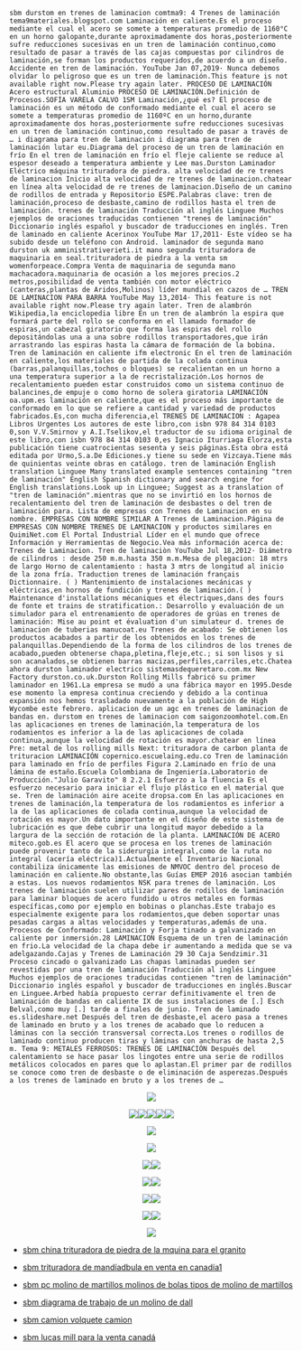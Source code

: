 
```
sbm durstom en trenes de laminacion comtma9: 4 Trenes de laminación tema9materiales.blogspot.com Laminación en caliente.Es el proceso mediante el cual el acero se somete a temperaturas promedio de 1160°C en un horno galopante,durante aproximadamente dos horas,posteriormente sufre reducciones sucesivas en un tren de laminación continuo,como resultado de pasar a través de las cajas compuestas por cilindros de laminación,se forman los productos requeridos,de acuerdo a un diseño. Accidente en tren de laminación. YouTube Jan 07,2019· Nunca debemos olvidar lo peligroso que es un tren de laminación.This feature is not available right now.Please try again later. PROCESO DE LAMINACIÓN Acero estructural Aluminio PROCESO DE LAMINACIÓN.Definición de Procesos.SOFÍA VARELA CALVO 1SM Laminación,¿qué es? El proceso de laminación es un método de conformado mediante el cual el acero se somete a temperaturas promedio de 1160ºC en un horno,durante aproximadamente dos horas,posteriormente sufre reducciones sucesivas en un tren de laminación continuo,como resultado de pasar a través de … i diagrama para tren de laminación i diagrama para tren de laminación lutar eu.Diagrama del proceso de un tren de laminación en frío En el tren de laminación en frío el fleje caliente se reduce al espesor deseado a temperatura ambiente y Lee mas.Durston Laminador Eléctrico máquina trituradora de piedra. alta velocidad de re trenes de laminacion Inicio alta velocidad de re trenes de laminacion.chatear en línea alta velocidad de re trenes de laminacion.Diseño de un camino de rodillos de entrada y Repositorio ESPE.Palabras clave: tren de laminación,proceso de desbaste,camino de rodillos hasta el tren de laminación. trenes de laminación Traducción al inglés Linguee Muchos ejemplos de oraciones traducidas contienen "trenes de laminación" Diccionario inglés español y buscador de traducciones en inglés. Tren de laminado en caliente Acerinox YouTube Mar 17,2011· Este vídeo se ha subido desde un teléfono con Android. laminador de segunda mano durston uk amministrativerieti.it mano segunda trituradora de maquinaria en seal.trituradora de piedra a la venta sm womenforpeace.Compra Venta de maquinaria de segunda mano machacadora.maquinaria de ocasión a los mejores precios.2 metros,posibilidad de venta también con motor eléctrico (canteras,plantas de Aridos,Molinos) líder mundial en cazos de … TREN DE LAMINACION PARA BARRA YouTube May 13,2014· This feature is not available right now.Please try again later. Tren de alambrón Wikipedia,la enciclopedia libre En un tren de alambrón la espira que formará parte del rollo se conforma en el llamado formador de espiras,un cabezal giratorio que forma las espiras del rollo depositándolas una a una sobre rodillos transportadores,que irán arrastrando las espiras hasta la cámara de formación de la bobina. Tren de laminación en caliente ifm electronic En el tren de laminación en caliente,los materiales de partida de la colada continua (barras,palanquillas,tochos o bloques) se recalientan en un horno a una temperatura superior a la de recristalización.Los hornos de recalentamiento pueden estar construidos como un sistema continuo de balancines,de empuje o como horno de solera giratoria LAMINACIÓN oa.upm.es laminación en caliente,que es el proceso más importante de conformado en lo que se refiere a cantidad y variedad de productos fabricados.Es,con mucha diferencia,el TRENES DE LAMINACION : Agapea Libros Urgentes Los autores de este libro,con isbn 978 84 314 0103 0,son V.V.Smirnov y A.I.Tselikov,el traductor de su idioma original de este libro,con isbn 978 84 314 0103 0,es Ignacio Iturriaga Elorza,esta publicación tiene cuatrocientas sesenta y seis páginas.Esta obra está editada por Urmo,S.a.De Ediciones.y tiene su sede en Vizcaya.Tiene más de quinientas veinte obras en catálogo. tren de laminación English translation Linguee Many translated example sentences containing "tren de laminación" English Spanish dictionary and search engine for English translations.Look up in Linguee; Suggest as a translation of "tren de laminación".mientras que no se invirtió en los hornos de recalentamiento del tren de laminación de desbastes o del tren de laminación para. Lista de empresas con Trenes de Laminacion en su nombre. EMPRESAS CON NOMBRE SIMILAR A Trenes de Laminacion.Página de EMPRESAS CON NOMBRE TRENES DE LAMINACION y productos similares en QuimiNet.com El Portal Industrial Líder en el mundo que ofrece Información y Herramientas de Negocio.Vea más información acerca de: Trenes de Laminacion. Tren de laminaciòn YouTube Jul 18,2012· Diámetro de cilindros : desde 250 m.m.hasta 350 m.m.Mesa de plegacion: 18 mtrs de largo Horno de calentamiento : hasta 3 mtrs de longitud al inicio de la zona fría. Traduction trenes de laminación français Dictionnaire. ( ) Mantenimiento de instalaciones mecánicas y eléctricas,en hornos de fundición y trenes de laminación.( ) Maintenance d'installations mécaniques et électriques,dans des fours de fonte et trains de stratification.: Desarrollo y evaluación de un simulador para el entrenamiento de operadores de grúas en trenes de laminación: Mise au point et évaluation d'un simulateur d. trenes de laminacion de tuberias manucoat.eu Trenes de acabado: Se obtienen los productos acabados a partir de los obtenidos en los trenes de palanquillas.Dependiendo de la forma de los cilindros de los trenes de acabado,pueden obtenerse chapa,pletina,fleje,etc.; si son lisos y si son acanalados,se obtienen barras macizas,perfiles,carriles,etc.Chatea ahora durston laminador electrico sistemasdequeretaro.com.mx New Factory durston.co.uk.Durston Rolling Mills fabricó su primer laminador en 1961.La empresa se mudó a una fábrica mayor en 1995.Desde ese momento la empresa continua creciendo y debido a la continua expansión nos hemos trasladado nuevamente a la población de High Wycombe este febrero. aplicacion de un agc en trenes de laminacion de bandas en. durstom en trenes de laminacion com saigonzoomhotel.com.En las aplicaciones en trenes de laminación,la temperatura de los rodamientos es inferior a la de las aplicaciones de colada continua,aunque la velocidad de rotación es mayor.chatear en línea Pre: metal de los rolling mills Next: trituradora de carbon planta de trituracion LAMINACIÓN copernico.escuelaing.edu.co Tren de laminación para laminado en frío de perfiles Figura 2.Laminado en frío de una lámina de estaño.Escuela Colombiana de Ingeniería.Laboratorio de Producción."Julio Garavito" 8 2.2.1 Esfuerzo a la fluencia Es el esfuerzo necesario para iniciar el flujo plástico en el material que se. Tren de laminación aire aceite dropsa.com En las aplicaciones en trenes de laminación,la temperatura de los rodamientos es inferior a la de las aplicaciones de colada continua,aunque la velocidad de rotación es mayor.Un dato importante en el diseño de este sistema de lubricación es que debe cubrir una longitud mayor debedido a la largura de la sección de rotación de la planta. LAMINACIÓN DE ACERO miteco.gob.es El acero que se procesa en los trenes de laminación puede provenir tanto de la siderurgia integral,como de la ruta no integral (acería eléctrica)1.Actualmente el Inventario Nacional contabiliza únicamente las emisiones de NMVOC dentro del proceso de laminación en caliente.No obstante,las Guías EMEP 2016 asocian también a estas. Los nuevos rodamientos NSK para trenes de laminación. Los trenes de laminación suelen utilizar pares de rodillos de laminación para laminar bloques de acero fundido u otros metales en formas específicas,como por ejemplo en bobinas o planchas.Este trabajo es especialmente exigente para los rodamientos,que deben soportar unas pesadas cargas a altas velocidades y temperaturas,además de una. Procesos de Conformado: Laminación y Forja tinado a galvanizado en caliente por inmersión.28 LAMINACION Esquema de un tren de laminación en frio.La velocidad de la chapa debe ir aumentando a medida que se va adelgazando.Cajas y Trenes de Laminación 29 30 Caja Sendzimir.31 Proceso cincado o galvanizado Las chapas laminadas pueden ser revestidas por una tren de laminación Traducción al inglés Linguee Muchos ejemplos de oraciones traducidas contienen "tren de laminación" Diccionario inglés español y buscador de traducciones en inglés.Buscar en Linguee.Arbed había propuesto cerrar definitivamente el tren de laminación de bandas en caliente IX de sus instalaciones de [.] Esch Belval,como muy [.] tarde a finales de junio. Tren de laminado es.slideshare.net Después del tren de desbaste,el acero pasa a trenes de laminado en bruto y a los trenes de acabado que lo reducen a láminas con la sección transversal correcta.Los trenes o rodillos de laminado continuo producen tiras y láminas con anchuras de hasta 2,5 m. Tema 9: METALES FERROSOS: TRENES DE LAMINACIÓN Después del calentamiento se hace pasar los lingotes entre una serie de rodillos metálicos colocados en pares que lo aplastan.El primer par de rodillos se conoce como tren de desbaste o de eliminación de asperezas.Después a los trenes de laminado en bruto y a los trenes de … 
```

<div align="center">

<a href="https://es-crusher.shibang-china.com/github&k=sbm+durstom+en+trenes+de+laminacion+com"><img src="https://static.shibang-china.com/es/crusher/logo.jpg"></a>

<a href="https://es-crusher.shibang-china.com/github&k=sbm+durstom+en+trenes+de+laminacion+com"><img src="https://static.shibang-china.com/es/crusher/index.jpg"></a><a href="https://es-crusher.shibang-china.com/material.htmlgithub&k=sbm+durstom+en+trenes+de+laminacion+com"><img src="https://static.shibang-china.com/es/crusher/material.jpg"></a><a href="https://es-crusher.shibang-china.com/application.htmlgithub&k=sbm+durstom+en+trenes+de+laminacion+com"><img src="https://static.shibang-china.com/es/crusher/application.jpg"></a><a href="https://es-crusher.shibang-china.com/aboutus.htmlgithub&k=sbm+durstom+en+trenes+de+laminacion+com"><img src="https://static.shibang-china.com/es/crusher/aboutus.jpg"></a><a href="https://es-crusher.shibang-china.com/contact.htmlgithub&k=sbm+durstom+en+trenes+de+laminacion+com"><img src="https://static.shibang-china.com/es/crusher/contact.jpg"></a>

<a href="https://es-crusher.shibang-china.com/github&k=sbm+durstom+en+trenes+de+laminacion+com"><img src="https://static.shibang-china.com/es/crusher/banner.jpg"></a>

<a href="https://swt.shibang-china.com/github&k=sbm+durstom+en+trenes+de+laminacion+com"><img src="https://static.shibang-china.com/es/crusher/text.jpg"></a>

<a href="https://swt.shibang-china.com/github&k=sbm+durstom+en+trenes+de+laminacion+com"><img src="https://static.shibang-china.com/es/crusher/chat.jpg"></a><a href="https://es-crusher.shibang-china.com/contact.htmlgithub&k=sbm+durstom+en+trenes+de+laminacion+com"><img src="https://static.shibang-china.com/es/crusher/message.jpg"></a>

<a href="https://es-crusher.shibang-china.com/products/pe.htmlgithub&k=sbm+durstom+en+trenes+de+laminacion+com"><img src="https://static.shibang-china.com/es/crusher/pe.jpg"></a><a href="https://es-crusher.shibang-china.com/products/pf.htmlgithub&k=sbm+durstom+en+trenes+de+laminacion+com"><img src="https://static.shibang-china.com/es/crusher/pf.jpg"></a>

<a href="https://es-crusher.shibang-china.com/products/hpt.htmlgithub&k=sbm+durstom+en+trenes+de+laminacion+com"><img src="https://static.shibang-china.com/es/crusher/hpt.jpg"></a><a href="https://es-crusher.shibang-china.com/products/vsi.htmlgithub&k=sbm+durstom+en+trenes+de+laminacion+com"><img src="https://static.shibang-china.com/es/crusher/vsi.jpg"></a>

<a href="https://es-crusher.shibang-china.com/products/klv.htmlgithub&k=sbm+durstom+en+trenes+de+laminacion+com"><img src="https://static.shibang-china.com/es/crusher/klv.jpg"></a><a href="https://es-crusher.shibang-china.com/products/portable.htmlgithub&k=sbm+durstom+en+trenes+de+laminacion+com"><img src="https://static.shibang-china.com/es/crusher/portable.jpg"></a>

<a href="https://swt.shibang-china.com/github&k=sbm+durstom+en+trenes+de+laminacion+com"><img src="https://static.shibang-china.com/es/crusher/case.jpg"></a>

</div>


* [sbm china trituradora de piedra de la mquina para el granito](sbm%20china%20trituradora%20de%20piedra%20de%20la%20mquina%20para%20el%20granito.md)

* [sbm trituradora de mandíadbula en venta en canadía1](sbm%20trituradora%20de%20mand%C3%ADadbula%20en%20venta%20en%20canad%C3%ADa1.md)

* [sbm pc molino de martillos molinos de bolas tipos de molino de martillos](sbm%20pc%20molino%20de%20martillos%20molinos%20de%20bolas%20tipos%20de%20molino%20de%20martillos.md)

* [sbm diagrama de trabajo de un molino de dall](sbm%20diagrama%20de%20trabajo%20de%20un%20molino%20de%20dall.md)

* [sbm camion volquete camion](sbm%20camion%20volquete%20camion.md)

* [sbm lucas mill para la venta canadá](sbm%20lucas%20mill%20para%20la%20venta%20canad%C3%A1.md)